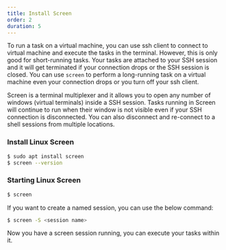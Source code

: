 ```yaml
---
title: Install Screen
order: 2
duration: 5
---
```


To run a task on a virtual machine, you can use ssh client to connect to virtual machine and execute the tasks in the terminal. However, this is only good for short-running tasks. Your tasks are attached to your SSH session and it will get terminated if your connection drops or the SSH session is closed. You can use `screen` to perform a long-running task on a virtual machine even your connection drops or you turn off your ssh client.

Screen is a terminal multiplexer and it allows you to open any number of windows (virtual terminals) inside a SSH session. Tasks running in Screen will continue to run when their window is not visible even if your SSH connection is disconnected. You can also disconnect  and re-connect to a shell sessions from multiple locations.

### Install Linux Screen

```bash
$ sudo apt install screen
$ screen --version
```

### Starting Linux Screen

```bash
$ screen
```

If you want to create a named session, you can use the below command:

```bash
$ screen -S <session name>
```

Now you have a screen session running, you can execute your tasks within it.